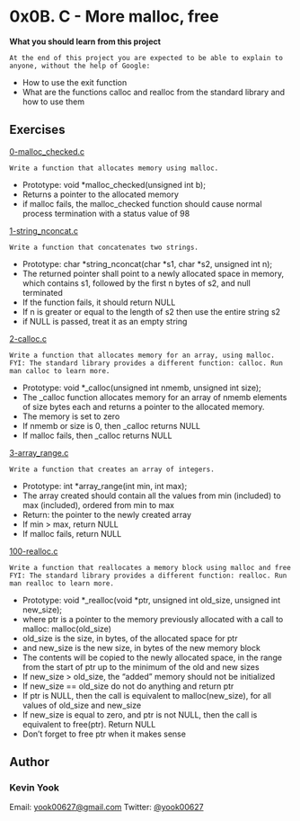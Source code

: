 # 0x0B. C - More malloc, free

**What you should learn from this project**

    At the end of this project you are expected to be able to explain to anyone, without the help of Google:

* How to use the exit function
* What are the functions calloc and realloc from the standard library and how to use them

## Exercises

[0-malloc_checked.c](./0-malloc_checked.c)
```
Write a function that allocates memory using malloc.
```
* Prototype: void *malloc_checked(unsigned int b);
* Returns a pointer to the allocated memory
* if malloc fails, the malloc_checked function should cause normal process termination with a status value of 98

[1-string_nconcat.c](./1-string_nconcat.c)
```
Write a function that concatenates two strings.
```
* Prototype: char *string_nconcat(char *s1, char *s2, unsigned int n);
* The returned pointer shall point to a newly allocated space in memory, which contains s1, followed by the first n bytes of s2, and null terminated
* If the function fails, it should return NULL
* If n is greater or equal to the length of s2 then use the entire string s2
* if NULL is passed, treat it as an empty string

[2-calloc.c](./2-calloc.c)
```
Write a function that allocates memory for an array, using malloc.
FYI: The standard library provides a different function: calloc. Run man calloc to learn more.
```
* Prototype: void *_calloc(unsigned int nmemb, unsigned int size);
* The _calloc function allocates memory for an array of nmemb elements of size bytes each and returns a pointer to the allocated memory.
* The memory is set to zero
* If nmemb or size is 0, then _calloc returns NULL
* If malloc fails, then _calloc returns NULL

[3-array_range.c](./3-array_range.c)
```
Write a function that creates an array of integers.
```
* Prototype: int *array_range(int min, int max);
* The array created should contain all the values from min (included) to max (included), ordered from min to max
* Return: the pointer to the newly created array
* If min > max, return NULL
* If malloc fails, return NULL

[100-realloc.c](./100-realloc.c)
```
Write a function that reallocates a memory block using malloc and free
FYI: The standard library provides a different function: realloc. Run man realloc to learn more.
```
* Prototype: void *_realloc(void *ptr, unsigned int old_size, unsigned int new_size);
* where ptr is a pointer to the memory previously allocated with a call to malloc: malloc(old_size)
* old_size is the size, in bytes, of the allocated space for ptr
* and new_size is the new size, in bytes of the new memory block
* The contents will be copied to the newly allocated space, in the range from the start of ptr up to the minimum of the old and new sizes
* If new_size > old_size, the “added” memory should not be initialized
* If new_size == old_size do not do anything and return ptr
* If ptr is NULL, then the call is equivalent to malloc(new_size), for all values of old_size and new_size
* If new_size is equal to zero, and ptr is not NULL, then the call is equivalent to free(ptr). Return NULL
* Don’t forget to free ptr when it makes sense

## Author
### Kevin Yook 
Email: <yook00627@gmail.com> Twitter: [@yook00627](https://twitter.com/yook00627)
